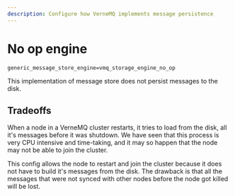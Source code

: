 ```yaml
---
description: Configure how VerneMQ implements message persistence
---
```


# No op engine

```text
generic_message_store_engine=vmq_storage_engine_no_op
```
This implementation of message store does not persist messages to the disk.

## Tradeoffs

When a node in a VerneMQ cluster restarts, it tries to load from the disk, all it's messages before it was shutdown. We have seen that this process is very CPU intensive and time-taking, and it may so happen that the node may not be able to join the cluster.

This config allows the node to restart and join the cluster because it does not have to build it's messages from the disk.
The drawback is that all the messages that were not synced with other nodes before the node got killed will be lost.
